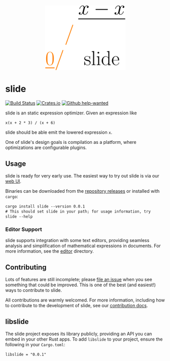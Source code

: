 <p align="center">
  <img src="assets/logo.png" width="50%" />
</p>

# slide

[![Build Status](https://travis-ci.com/yslide/slide.svg?branch=master)](https://travis-ci.com/yslide/slide)
[![Crates.io](https://img.shields.io/crates/v/slide)](https://crates.io/crates/slide)
[![Github help-wanted](https://img.shields.io/github/issues/yslide/slide/help%20wanted)](https://github.com/yslide/slide/issues?q=is%3Aissue+is%3Aopen+label%3A%22help+wanted%22)

slide is an static expression optimizer. Given an expression like

```
x(x + 2 * 3) / (x + 6)
```

slide should be able emit the lowered expression `x`.

One of slide's design goals is compilation as a platform, where optimizations are configurable
plugins.

## Usage

slide is ready for very early use. The easiest way to try out slide is via our
[web UI](https://yslide.github.io).

Binaries can be downloaded from the [repository
releases](https://github.com/yslide/slide/releases) or installed with `cargo`:

```
cargo install slide --version 0.0.1
# This should set slide in your path; for usage information, try
slide --help
```

### Editor Support

slide supports integration with some text editors, providing seamless analysis and simplification of
mathematical expressions in documents. For more information, see the [editor](./editor) directory.

## Contributing

Lots of features are still incomplete; please
[file an issue](https://github.com/yslide/slide/issues/new) when you see something that could be
improved. This is one of the best (and easiest!) ways to contribute to slide.

All contributions are warmly welcomed. For more information, including how to contribute to the
development of slide, see our [contribution docs](./CONTRIBUTING.md).

## libslide

The slide project exposes its library publicly, providing an API you can embed in your other Rust
apps. To add `libslide` to your project, ensure the following in your `Cargo.toml`:

```
libslide = "0.0.1"
```

